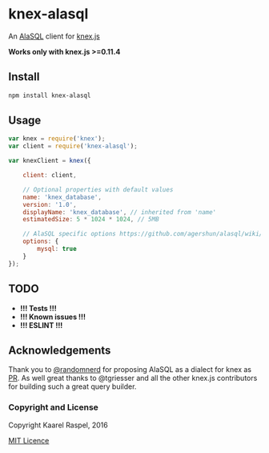 # knex-alasql

An [AlaSQL](http://alasql.org/) client for [knex.js](http://knexjs.org)

**Works only with knex.js >=0.11.4**



## Install

```bash
npm install knex-alasql
```

## Usage

```js
var knex = require('knex');
var client = require('knex-alasql');

var knexClient = knex({

	client: client,

	// Optional properties with default values
	name: 'knex_database',
	version: '1.0',
	displayName: 'knex_database', // inherited from 'name'
	estimatedSize: 5 * 1024 * 1024, // 5MB

	// AlaSQL specific options https://github.com/agershun/alasql/wiki/AlaSQL%20Options
	options: {
		mysql: true
	}
});
```

## TODO

- **!!! Tests !!!**
- **!!! Known issues !!!**
- **!!! ESLINT !!!**

## Acknowledgements

Thank you to [@randomnerd](https://github.com/randomnerd) for proposing AlaSQL as a dialect for knex as [PR](https://github.com/tgriesser/knex/pull/1063). As well great thanks to @tgriesser and all the other knex.js contributors for building such a great query builder.

### Copyright and License

Copyright Kaarel Raspel, 2016

[MIT Licence](LICENSE)

